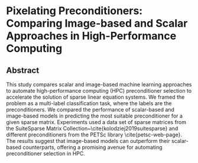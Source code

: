 # Pixelating Preconditioners: Comparing Image-based and Scalar Approaches in High-Performance Computing

## Abstract
This study compares scalar and image-based machine learning approaches to automate high-performance computing (HPC) preconditioner selection to accelerate the solution of sparse linear equation systems. We framed the problem as a multi-label classification task, where the labels are the preconditioners. We compared the performance of scalar-based and image-based models in predicting the most suitable preconditioner for a given sparse matrix. Experiments used a data set of sparse matrices from the SuiteSparse Matrix Collection~\cite{kolodziej2019suitesparse} and different preconditioners from the PETSc library \cite{petsc-web-page}. The results suggest that image-based models can outperform their scalar-based counterparts, offering a promising avenue for automating preconditioner selection in HPC.

